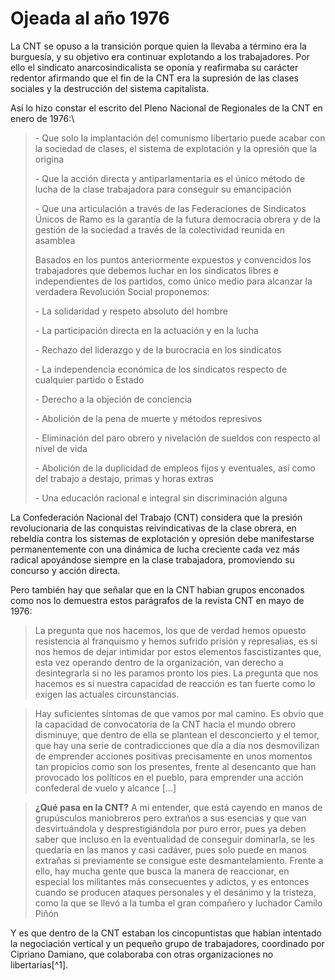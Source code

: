 # Ojeada al año 1976

La CNT se opuso a la transición porque quien la llevaba a término era la
burguesía, y su objetivo era continuar explotando a los trabajadores.
Por ello el sindicato anarcosindicalista se oponía y reafirmaba su
carácter redentor afirmando que el fin de la CNT era la supresión de las
clases sociales y la destrucción del sistema capitalista.

Así lo hizo constar el escrito del Pleno Nacional de Regionales de la
CNT en enero de 1976:\

> \- Que solo la implantación del comunismo libertario puede acabar con la
> sociedad de clases, el sistema de explotación y la opresión que la
> origina
> 
> \- Que la acción directa y antiparlamentaria es el único método de lucha
> de la clase trabajadora para conseguir su emancipación
> 
> \- Que una articulación a través de las Federaciones de Sindicatos
> Únicos de Ramo es la garantía de la futura democracia obrera y de la
> gestión de la sociedad a través de la colectividad reunida en asamblea
> 
> Basados en los puntos anteriormente expuestos y convencidos los
> trabajadores que debemos luchar en los sindicatos libres e
> independientes de los partidos, como único medio para alcanzar la
> verdadera Revolución Social proponemos:
> 
> \-   La solidaridad y respeto absoluto del hombre
>
> \-   La participación directa en la actuación y en la lucha
>
> \-   Rechazo del liderazgo y de la burocracia en los sindicatos
>
> \-   La independencia económica de los sindicatos respecto de cualquier
>      partido o Estado
>
> \-   Derecho a la objeción de conciencia
>
> \-   Abolición de la pena de muerte y métodos represivos
>
> \-   Eliminación del paro obrero y nivelación de sueldos con respecto al
>      nivel de vida
>
> \-   Abolición de la duplicidad de empleos fijos y eventuales, así como
>      del trabajo a destajo, primas y horas extras
>
> \-   Una educación racional e integral sin discriminación alguna
 
La Confederación Nacional del Trabajo (CNT) considera que la presión
revolucionaria de las conquistas reivindicativas de la clase obrera, en
rebeldía contra los sistemas de explotación y opresión debe manifestarse
permanentemente con una dinámica de lucha creciente cada vez más radical
apoyándose siempre en la clase trabajadora, promoviendo su concurso y
acción directa.

Pero también hay que señalar que en la CNT habian grupos enconados como
nos lo demuestra estos parágrafos de la revista CNT en mayo de 1976:

> La pregunta que nos hacemos, los que de verdad hemos opuesto
> resistencia al franquismo y hemos sufrido prisión y represalias, es si
> nos hemos de dejar intimidar por estos elementos fascistizantes que,
> esta vez operando dentro de la organización, van derecho a
> desintegrarla si no les paramos pronto los pies. La pregunta que nos
> hacemos es si nuestra capacidad de reacción es tan fuerte como lo
> exigen las actuales circunstancias.

> Hay suficientes síntomas de que vamos por mal camino. Es obvio que la
> capacidad de convocatoria de la CNT hacia el mundo obrero disminuye,
> que dentro de ella se plantean el desconcierto y el temor, que hay una
> serie de contradicciones que día a día nos desmovilizan de emprender
> acciones positivas precisamente en unos momentos tan propicios como
> son los presentes, frente al desencanto que han provocado los
> políticos en el pueblo, para emprender una acción confederal de vuelo
> y alcance \[...\]

> **¿Qué pasa en la CNT?** A mi entender, que está cayendo en manos de
> grupúsculos maniobreros pero extraños a sus esencias y que van
> desvirtuándola y desprestigiándola por puro error, pues ya deben saber
> que incluso en la eventualidad de conseguir dominarla, se les quedaría
> en las manos y casi cadáver, pues solo puede en manos extrañas si
> previamente se consigue este desmantelamiento. Frente a ello, hay
> mucha gente que busca la manera de reaccionar, en especial los
> militantes más consecuentes y adictos, y es entonces cuando se
> producen ataques personales y el desánimo y la tristeza, como la que
> se llevó a la tumba el gran compañero y luchador Camilo Piñón

Y es que dentro de la CNT estaban los cincopuntistas que habían
intentado la negociación vertical y un pequeño grupo de trabajadores,
coordinado por Cipriano Damiano, que colaboraba con otras organizaciones
no libertarias[^1].

